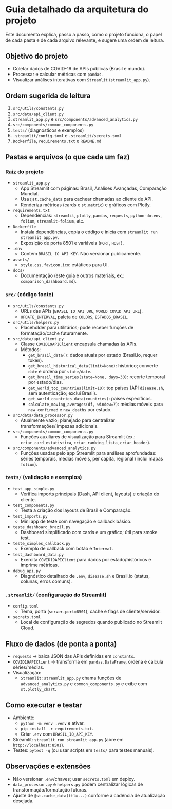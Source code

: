 # Guia detalhado da arquitetura do projeto

Este documento explica, passo a passo, como o projeto funciona, o papel de cada pasta e de cada arquivo relevante, e sugere uma ordem de leitura.

## Objetivo do projeto
- Coletar dados de COVID-19 de APIs públicas (Brasil e mundo).
- Processar e calcular métricas com `pandas`.
- Visualizar análises interativas com `Streamlit` (`streamlit_app.py`).

## Ordem sugerida de leitura
1. `src/utils/constants.py`
2. `src/data/api_client.py`
3. `streamlit_app.py` e `src/components/advanced_analytics.py`
4. `src/components/common_components.py`
5. `tests/` (diagnósticos e exemplos)
6. `.streamlit/config.toml` e `.streamlit/secrets.toml`
7. `Dockerfile`, `requirements.txt` e `README.md`

## Pastas e arquivos (o que cada um faz)

### Raiz do projeto
- `streamlit_app.py`
  - App Streamlit com páginas: Brasil, Análises Avançadas, Comparação Mundial.
  - Usa `@st.cache_data` para cachear chamadas ao cliente de API.
  - Renderiza métricas (cards e `st.metric`) e gráficos com Plotly.
- `requirements.txt`
  - Dependências: `streamlit`, `plotly`, `pandas`, `requests`, `python-dotenv`, `folium`, `streamlit-folium`, etc.
- `Dockerfile`
  - Instala dependências, copia o código e inicia com `streamlit run streamlit_app.py`.
  - Exposição de porta 8501 e variáveis (`PORT`, `HOST`).
- `.env`
  - Contém `BRASIL_IO_API_KEY`. Não versionar publicamente.
- `assets/`
  - `style.css`, `favicon.ico`: estáticos para UI.
- `docs/`
  - Documentação (este guia e outros materiais, ex.: `comparison_dashboard.md`).

### `src/` (código fonte)
- `src/utils/constants.py`
  - URLs das APIs (`BRASIL_IO_API_URL`, `WORLD_COVID_API_URL`).
  - `UPDATE_INTERVAL`, paleta de `COLORS`, `ESTADOS_BRASIL`.
- `src/utils/helpers.py`
  - Placeholder para utilitários; pode receber funções de formatação/cache futuramente.
- `src/data/api_client.py`
  - Classe `COVID19APIClient` encapsula chamadas às APIs.
  - Métodos:
    - `get_brasil_data()`: dados atuais por estado (Brasil.io, requer token).
    - `get_brasil_historical_data(limit=None)`: histórico; converte `date` e ordena por `state/date`.
    - `get_brasil_time_series(state=None, days=30)`: recorte temporal por estado/dias.
    - `get_world_top_countries(limit=10)`: top países (API `disease.sh`, sem autenticação; exclui Brasil).
    - `get_world_countries_data(countries)`: países específicos.
    - `calculate_moving_averages(df, window=7)`: médias móveis para `new_confirmed` e `new_deaths` por estado.
- `src/data/data_processor.py`
  - Atualmente vazio; planejado para centralizar transformações/limpezas adicionais.
- `src/components/common_components.py`
  - Funções auxiliares de visualização para Streamlit (ex.: `criar_card_estatistica`, `criar_ranking_lista`, `criar_header`).
- `src/components/advanced_analytics.py`
  - Funções usadas pelo app Streamlit para análises aprofundadas: séries temporais, médias móveis, per capita, regional (inclui mapas `folium`).

### `tests/` (validação e exemplos)
- `test_app_simple.py`
  - Verifica imports principais (Dash, API client, layouts) e criação do cliente.
- `test_components.py`
  - Testa a criação dos layouts de Brasil e Comparação.
- `test_imports.py`
  - Mini app de teste com navegação e callback básico.
- `teste_dashboard_brazil.py`
  - Dashboard simplificado com cards e um gráfico; útil para smoke test.
- `teste_simples_callback.py`
  - Exemplo de callback com botão e `Interval`.
- `test_dashboard_data.py`
  - Exercita `COVID19APIClient` para dados por estado/históricos e imprime métricas.
- `debug_api.py`
  - Diagnóstico detalhado de `.env`, `disease.sh` e Brasil.io (status, colunas, erros comuns).

### `.streamlit/` (configuração do Streamlit)
- `config.toml`
  - Tema, porta (`server.port=8501`), cache e flags de cliente/servidor.
- `secrets.toml`
  - Local de configuração de segredos quando publicado no Streamlit Cloud.

## Fluxo de dados (de ponta a ponta)
- `requests` → baixa JSON das APIs definidas em `constants`.
- `COVID19APIClient` → transforma em `pandas.DataFrame`, ordena e calcula séries/médias.
- Visualização:
  - `Streamlit`: `streamlit_app.py` chama funções de `advanced_analytics.py` e `common_components.py` e exibe com `st.plotly_chart`.

## Como executar e testar
- Ambiente:
  - `python -m venv .venv` e ativar.
  - `pip install -r requirements.txt`.
  - Criar `.env` com `BRASIL_IO_API_KEY`.
- Streamlit: `streamlit run streamlit_app.py` (abre em `http://localhost:8501`).
- Testes: `pytest -q` (ou usar scripts em `tests/` para testes manuais).

## Observações e extensões
- Não versionar `.env`/chaves; usar `secrets.toml` em deploy.
- `data_processor.py` e `helpers.py` podem centralizar lógicas de transformação/formatação futuras.
- Ajuste de `@st.cache_data(ttl=...)` conforme a cadência de atualização desejada.